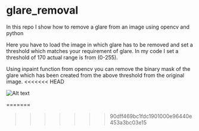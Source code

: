 # glare_removal

In this repo I show how to remove a glare from an image using opencv and python

Here you have to load the image in which glare has to be removed and set a threshold which matches your requirement of glare. In my code I set a threshold of 170 actual range is from (0-255).

Using inpaint function from opencv you can remove the binary mask of the glare which has been created from the above threshold from the original image.
<<<<<<< HEAD

![Alt text](/home/sripavan/Desktop/glare/sample.jpg?raw=true "Original Image")

=======
 
 
>>>>>>> 90dff469bc1fdc1901000e96440e453a3bc03e15

